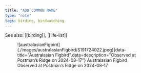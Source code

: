 ```yaml
---
title: "ADD COMMON NAME"
type: "note"
tags: birding, birdwatching
---
```


See also: [[birding]], [[life-list]]


<figure markdown>
  ![australasianFigbird](./images/australasianFigbird/S191724022.jpeg){data-title="Australasian Figbird",data=description="Observed at Postman’s Ridge on 2024-08-17"}
  <caption>Australasian Figbird<br />Observed at Postman’s Ridge on 2024-08-17</caption>
</figure>
